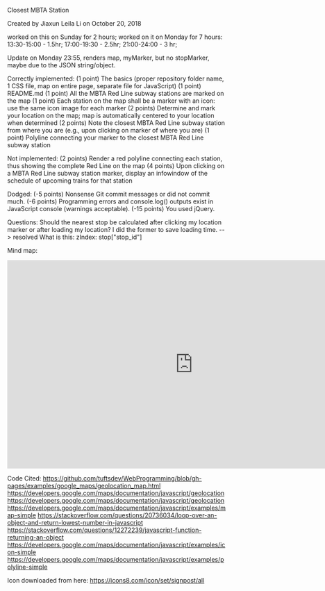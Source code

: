 Closest MBTA Station 

Created by Jiaxun Leila Li on October 20, 2018

worked on this on Sunday for 2 hours; 
worked on it on Monday for 7 hours:
	13:30-15:00 - 1.5hr;
	17:00-19:30 - 2.5hr;
	21:00-24:00 - 3 hr;

Update on Monday 23:55, renders map, myMarker, but no stopMarker, maybe due to the JSON string/object.

Correctly implemented: 
(1 point) The basics (proper repository folder name, 1 CSS file, map on entire page, separate file for JavaScript)
(1 point) README.md
(1 point) All the MBTA Red Line subway stations are marked on the map
(1 point) Each station on the map shall be a marker with an icon: use the same icon image for each marker
(2 points) Determine and mark your location on the map; map is automatically centered to your location when determined
(2 points) Note the closest MBTA Red Line subway station from where you are (e.g., upon clicking on marker of where you are)
(1 point) Polyline connecting your marker to the closest MBTA Red Line subway station

Not implemented: 
(2 points) Render a red polyline connecting each station, thus showing the complete Red Line on the map
(4 points) Upon clicking on a MBTA Red Line subway station marker, display an infowindow of the schedule of upcoming trains for that station

Dodged: 
(-5 points) Nonsense Git commit messages or did not commit much.
(-6 points) Programming errors and console.log() outputs exist in JavaScript console (warnings acceptable).
(-15 points) You used jQuery.

Questions: 
Should the nearest stop be calculated after clicking my location marker or after loading my location? I did the former to save loading time. --> resolved
What is this: zIndex: stop["stop_id"] 

Mind map: 
<iframe width='853' height='480' src='https://embed.coggle.it/diagram/W86XHeExeUO3X1qn/4c3714a0d68f4caccc2e819c13c5811e95de854cfac76002c5fec62702981cbd' frameborder='0' allowfullscreen></iframe>

Code Cited: 
https://github.com/tuftsdev/WebProgramming/blob/gh-pages/examples/google_maps/geolocation_map.html
https://developers.google.com/maps/documentation/javascript/geolocation
https://developers.google.com/maps/documentation/javascript/geolocation
https://developers.google.com/maps/documentation/javascript/examples/map-simple
https://stackoverflow.com/questions/20736034/loop-over-an-object-and-return-lowest-number-in-javascript
https://stackoverflow.com/questions/12272239/javascript-function-returning-an-object
https://developers.google.com/maps/documentation/javascript/examples/icon-simple
https://developers.google.com/maps/documentation/javascript/examples/polyline-simple

Icon downloaded from here: https://icons8.com/icon/set/signpost/all

